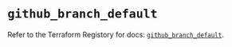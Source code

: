 # `github_branch_default`

Refer to the Terraform Registory for docs: [`github_branch_default`](https://registry.terraform.io/providers/integrations/github/5.23.0/docs/resources/branch_default).
